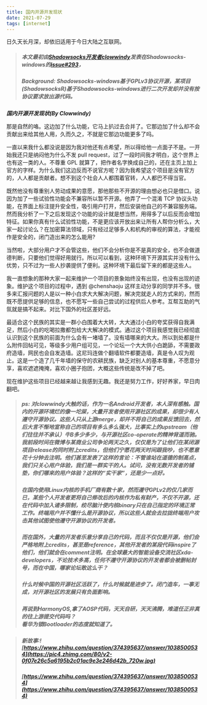 ```yaml
---
title: 国内开源开发现状
date: 2021-07-29
tags: [internet]
---
```

日久天长月深，却依旧适用于今日大陆之互联网。
<!-- more -->

> ##### 本文最初由[Shadowsocks开发者clowwindy](https://github.com/clowwindy)发表在Shadowsocks-windows的[issue#293](https://github.com/shadowsocks/shadowsocks-windows/issues/293#issuecomment-132253168)，<br>
> ##### Background: Shadowsocks-windows基于GPLv3协议开源，某项目(ShadowsocksR)基于Shadowsocks-windows进行二次开发却并没有按协议要求放出源代码。

_**国内开源开发现状(By Clowwindy)**_

那是自然的咯。这边加了什么功能，它马上扒过去合并了。它那边加了什么却不会贡献出来给其他人用，久而久之，不就是它那边功能更多了吗。

一直以来我什么都没说是因为我对他还有点希望，所以得给他一点面子不是。一开始我还只是纳闷他为什么不发 pull request，过了一段时间我才明白，这个世界上也有这一类的人。不尊重 GPL 就算了，把作者名字换成自己的，还在主页上加上官方的字样。为什么我们这边反而不说官方呢？因为我希望这个项目是没有官方的，人人都是贡献者。想不到这个社会人人都围着官转，人人都巴不得当官。

既然他没有尊重别人劳动成果的意愿，那他那些不开源的理由想必也只是借口。说因为加了一些试验性功能会不兼容所以暂不开源。他弄了一个混淆 TCP 协议头功能，在界面上标注提升安全性，吸引用户打开，然后安装他自己的不兼容服务端。然而我分析了一下之后发现这个功能的设计就是想当然，用得多了以后反而会增加特征。如果你真有什么试验性功能，不是更应该开放出来让所有人帮你分析么，大家一起讨论么？在加密算法领域，只有经过足够多人和机构的审视的算法，才能视作是安全的，闭门造出来的怎么能用?

当然啦，大部分用户才不会管这些，他们不会分析你是不是真的安全，也不会做道德判断，只要他们觉得好用就行。所以可以看到，这种环境下开源其实并没有什么优势，只不过为一些人抄袭提供了便利。这种环境下最后留下来的都是这些人。

我一直想象的那种大家一起来维护一个项目的景象始终没有出现，也没有出现的迹象。维护这个项目的过程中，遇到 @chenshaoju 这样主动分享的同学并不多。很多来汇报问题的人是以一种小白求大大解决问题，解决完就走人的方式来的，然而既不愿提供足够的信息，也不愿写一些自己尝试的过程供后人参考。互帮互助的气氛就是搞不起来。对比下国外的社区差好远。

最适合这个民族的其实是一群小白围着大大转，大大通过小白的夸奖获得自我满足，然后小白的吃喝拉撒都包给大大解决的模式。通过这个项目我感觉我已经彻底认识到这个民族的前面为什么会有一堵墙了。没有墙哪来的大大。所以到处都是什么附件回帖可见，等级多少用户组可见，一个论坛一个大大供小白跪舔，不需要政府造墙，网民也会自发造墙。这尼玛连做个翻墙软件都要造墙，真是令人叹为观止。这是一个造了几千年墙的保守的农耕民族，缺乏对别人的基本尊重，不愿意分享，喜欢遮遮掩掩，喜欢小圈子抱团，大概这些传统是改不掉了吧。

现在维护这些项目已经越来越让我感到无趣。我还是努力工作，好好养家，早日肉翻吧。

>##### ps: 对clowwindy大触的话，作为一名Android开发者，本人深有感触。国内的开源环境烂的像一坨屎，大量开发者使用开源社区的成果，却很少有人遵守开源协议。这些人只从上游merge，却并不将自己的成果反馈回去，然后大言不惭地宣称自己的项目有多么多么强大，比事实上的upstream（他们往往并不承认）牛B多少多少，与开源社区co-operate的精神背道而驰。我前段时间在微博与某商业公司争论两天之久，仅仅是为了让他们在某闭源项目release的同时附上credits，但他们宁愿花两天时间跟我吵，也不愿意花十分钟去注明。他们甚至发表了这样的言论：不管谁站在道德的制高点，我们只关心用户体验，我们是一群实干的人。试问，没有无数开发者的铺垫，你们哪来的用户体验？这样的“实干家”，还是少一点好。<br>
>##### 在国内使用Linux内核的手机厂商有数十家，然而遵守GPLv2的仅几家而已，某些个人开发者更将自己修改后的内核作为私有财产，不仅不开源，还在代码中加入诸多限制，绞尽脑汁使内核binary只在自己指定的环境正常工作。终端用户并不懂什么是开源协议，所以这些人就会去拉拢终端用户攻击其他试图使他遵守开源协议的开发者。<br>
>##### 而在国外，大量的开发者乐意分享自己的代码，而且不仅仅是开源，他们会严格地附上credits，甚至是reference，其他开发者的某段代码inspire了他们，他们就会在comment注明。在全球最大的智能设备交流社区xda-developers，不论技术多高，任何不遵守开源协议的开发者都会被删帖封号，而在中国，哪家论坛敢这么干？<br>
>##### 什么时候中国的开源社区活跃了，什么时候就是进步了。闭门造车，一事无成，对开源社区的发展只有负面影响。
>##### 再说到HarmonyOS,拿了AOSP代码，天天自研，天天沸腾，难道任正非真的往上游提交代码吗？<br>看华为锁Bootloader的态度就知道了。

>##### 新故事:![https://www.zhihu.com/question/374395637/answer/1038500534](https://pic4.zhimg.com/80/v2-0f07e26c5a6195b2c01ac9e3e246d42b_720w.jpg)
>##### [https://www.zhihu.com/question/374395637/answer/1038500534](https://www.zhihu.com/question/374395637/answer/1038500534)
